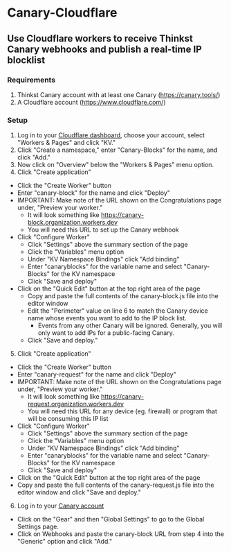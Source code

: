 # Canary-Cloudflare
## Use Cloudflare workers to receive Thinkst Canary webhooks and publish a real-time IP blocklist
### Requirements
1. Thinkst Canary account with at least one Canary (https://canary.tools/)  
2. A Cloudflare account (https://www.cloudflare.com/)  
### Setup
1. Log in to your [Cloudflare dashboard](https://dash.cloudflare.com), choose your account, select "Workers & Pages" and click "KV."  
2. Click "Create a namespace," enter "Canary-Blocks" for the name, and click "Add."  
3. Now click on "Overview" below the "Workers & Pages" menu option.  
4. Click "Create application"  
  - Click the "Create Worker" button  
  - Enter "canary-block" for the name and click "Deploy"  
  - IMPORTANT: Make note of the URL shown on the Congratulations page under, "Preview your worker."  
    - It will look something like https://canary-block.organization.workers.dev  
    - You will need this URL to set up the Canary webhook  
  - Click "Configure Worker"  
    - Click "Settings" above the summary section of the page  
    - Click the "Variables" menu option  
    - Under "KV Namespace Bindings" click "Add binding"  
    - Enter "canaryblocks" for the variable name and select "Canary-Blocks" for the KV namespace  
    - Click "Save and deploy"  
  - Click on the "Quick Edit" button at the top right area of the page  
    - Copy and paste the full contents of the canary-block.js file into the editor window  
    - Edit the "Perimeter" value on line 6 to match the Canary device name whose events you want to add to the IP block list.  
      - Events from any other Canary will be ignored.  Generally, you will only want to add IPs for a public-facing Canary.  
    - Click "Save and deploy."  
5. Click "Create application"  
  - Click the "Create Worker" button  
  - Enter "canary-request" for the name and click "Deploy"
  - IMPORTANT: Make note of the URL shown on the Congratulations page under, "Preview your worker."  
    - It will look something like https://canary-request.organization.workers.dev  
    - You will need this URL for any device (eg. firewall) or program that will be consuming this IP list  
  - Click "Configure Worker"  
    - Click "Settings" above the summary section of the page  
    - Click the "Variables" menu option  
    - Under "KV Namespace Bindings" click "Add binding"  
    - Enter "canaryblocks" for the variable name and select "Canary-Blocks" for the KV namespace  
    - Click "Save and deploy"  
  - Click on the "Quick Edit" button at the top right area of the page  
  - Copy and paste the full contents of the canary-request.js file into the editor window and click "Save and deploy."  
6. Log in to your [Canary account](https://canary.tools)  
  - Click on the "Gear" and then "Global Settings" to go to the Global Settings page.  
  - Click on Webhooks and paste the canary-block URL from step 4 into the "Generic" option and click "Add."  
